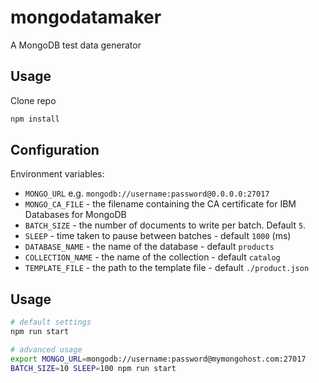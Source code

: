 # mongodatamaker

A MongoDB test data generator

## Usage

Clone repo

```sh
npm install
```

## Configuration

Environment variables:

- `MONGO_URL` e.g. `mongodb://username:password@0.0.0.0:27017`
- `MONGO_CA_FILE` - the filename containing the CA certificate for IBM Databases for MongoDB
- `BATCH_SIZE` - the number of documents to write per batch. Default `5`.
- `SLEEP` - time taken to pause between batches - default `1000` (ms)
- `DATABASE_NAME` - the name of the database - default `products`
- `COLLECTION_NAME` - the name of the collection - default `catalog`
- `TEMPLATE_FILE` - the path to the template file - default `./product.json`

## Usage

```sh
# default settings
npm run start

# advanced usage
export MONGO_URL=mongodb://username:password@mymongohost.com:27017
BATCH_SIZE=10 SLEEP=100 npm run start
```